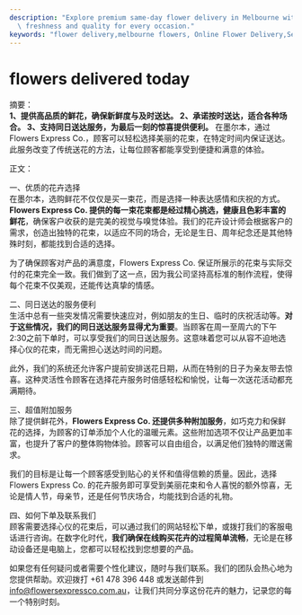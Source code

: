 ```yaml
---
description: "Explore premium same-day flower delivery in Melbourne with Flowers Express Co., ensuring\
  \ freshness and quality for every occasion."
keywords: "flower delivery,melbourne flowers, Online Flower Delivery,Send Fresh Flowers in Melbourne"
---
```

# flowers delivered today

摘要：  
**1、提供高品质的鲜花，确保新鲜度与及时送达。 2、承诺按时送达，适合各种场合。 3、支持同日送达服务，为最后一刻的惊喜提供便利。** 在墨尔本，通过Flowers Express Co.，顾客可以轻松选择美丽的花束，在特定时间内保证送达。此服务改变了传统送花的方法，让每位顾客都能享受到便捷和满意的体验。

正文：

一、优质的花卉选择  
在墨尔本，选购鲜花不仅仅是买一束花，而是选择一种表达感情和庆祝的方式。**Flowers Express Co. 提供的每一束花束都是经过精心挑选，健康且色彩丰富的鲜花**，确保客户收获的是完美的视觉与嗅觉体验。我们的花卉设计师会根据客户的需求，创造出独特的花束，以适应不同的场合，无论是生日、周年纪念还是其他特殊时刻，都能找到合适的选择。

为了确保顾客对产品的满意度，Flowers Express Co. 保证所展示的花束与实际交付的花束完全一致。我们做到了这一点，因为我公司坚持高标准的制作流程，使得每个花束不仅美观，还能传达真挚的情感。

二、同日送达的服务便利  
生活中总有一些突发情况需要快速应对，例如朋友的生日、临时的庆祝活动等。**对于这些情况，我们的同日送达服务显得尤为重要**。当顾客在周一至周六的下午2:30之前下单时，可以享受我们的同日送达服务。这意味着您可以从容不迫地选择心仪的花束，而无需担心送达时间的问题。

此外，我们的系统还允许客户提前安排送花日期，从而在特别的日子为亲友带去惊喜。这种灵活性令顾客在选择花卉服务时倍感轻松和愉悦，让每一次送花活动都充满期待。

三、超值附加服务  
除了提供鲜花外，**Flowers Express Co. 还提供多种附加服务**，如巧克力和保鲜花的选择，为顾客的订单添加个人化的温暖元素。这些附加选项不仅让产品更加丰富，也提升了客户的整体购物体验。顾客可以自由组合，以满足他们独特的赠送需求。

我们的目标是让每一个顾客感受到贴心的关怀和值得信赖的质量。因此，选择Flowers Express Co. 的花卉服务即可享受到美丽花束和令人喜悦的额外惊喜，无论是情人节，母亲节，还是任何节庆场合，均能找到合适的礼物。

四、如何下单及联系我们  
顾客需要选择心仪的花束后，可以通过我们的网站轻松下单，或拨打我们的客服电话进行咨询。在数字化时代，**我们确保在线购买花卉的过程简单流畅**，无论是在移动设备还是电脑上，您都可以轻松找到您想要的产品。

如果您有任何疑问或者需要个性化建议，随时与我们联系。我们的团队会热心地为您提供帮助。欢迎拨打 +61 478 396 448 或发送邮件到 info@flowersexpressco.com.au，让我们共同分享这份花卉的魅力，记录您的每一个特别时刻。
